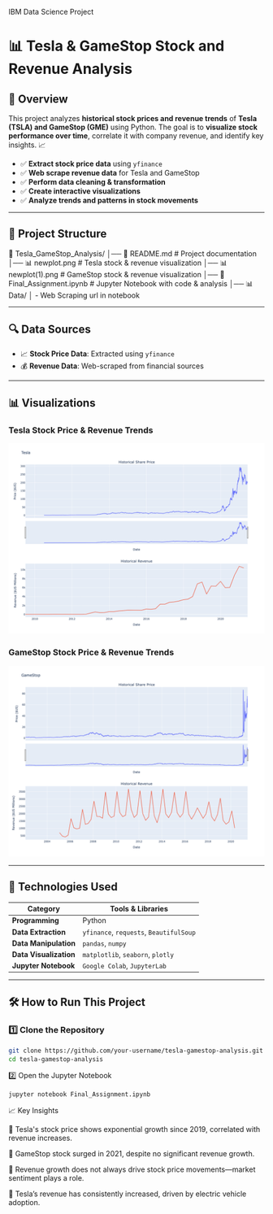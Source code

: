 
IBM Data Science Project
# 📊 Tesla & GameStop Stock and Revenue Analysis

## 🚀 Overview
This project analyzes **historical stock prices and revenue trends** of **Tesla (TSLA) and GameStop (GME)** using Python. The goal is to **visualize stock performance over time**, correlate it with company revenue, and identify key insights. 📈  

- ✅ **Extract stock price data** using `yfinance`
- ✅ **Web scrape revenue data** for Tesla and GameStop
- ✅ **Perform data cleaning & transformation**
- ✅ **Create interactive visualizations**
- ✅ **Analyze trends and patterns in stock movements**

---

## 📂 **Project Structure**
📁 Tesla_GameStop_Analysis/ │── 📜 README.md # Project documentation │── 📊 newplot.png # Tesla stock & revenue visualization │── 📊 newplot(1).png # GameStop stock & revenue visualization │── 📜 Final_Assignment.ipynb # Jupyter Notebook with code & analysis │── 📊 Data/ │ - Web Scraping url in notebook

---

## 🔍 **Data Sources**
- 📈 **Stock Price Data**: Extracted using `yfinance`
- 💰 **Revenue Data**: Web-scraped from financial sources

---

## 📊 **Visualizations**
### **Tesla Stock Price & Revenue Trends**
![Tesla Stock & Revenue](newplot.png)

### **GameStop Stock Price & Revenue Trends**
![GameStop Stock & Revenue](newplot(1).png)

---

## 📌 **Technologies Used**
| Category | Tools & Libraries |
|----------|-------------------|
| **Programming** | Python |
| **Data Extraction** | `yfinance`, `requests`, `BeautifulSoup` |
| **Data Manipulation** | `pandas`, `numpy` |
| **Data Visualization** | `matplotlib`, `seaborn`, `plotly` |
| **Jupyter Notebook** | `Google Colab`, `JupyterLab` |

---

## 🛠 **How to Run This Project**
### **1️⃣ Clone the Repository**
```bash
git clone https://github.com/your-username/tesla-gamestop-analysis.git
cd tesla-gamestop-analysis
```
2️⃣ Open the Jupyter Notebook
```bash
jupyter notebook Final_Assignment.ipynb
```
📈 Key Insights

🔹 Tesla's stock price shows exponential growth since 2019, correlated with revenue increases.

🔹 GameStop stock surged in 2021, despite no significant revenue growth.

🔹 Revenue growth does not always drive stock price movements—market sentiment plays a role.

🔹 Tesla’s revenue has consistently increased, driven by electric vehicle adoption.
